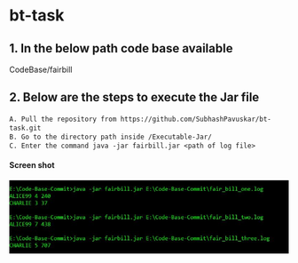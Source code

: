 # bt-task

## 1. In the below path code base available
    
   CodeBase/fairbill

## 2. Below are the steps to execute the Jar file
    
    A. Pull the repository from https://github.com/SubhashPavuskar/bt-task.git
    B. Go to the directory path inside /Executable-Jar/
    C. Enter the command java -jar fairbill.jar <path of log file> 
 
#### Screen shot
![Dashboard](/ScreenShot/screenshot.JPG?raw=true)
